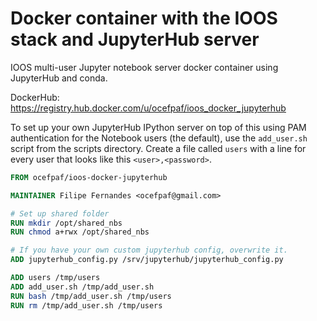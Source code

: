 Docker container with the IOOS stack and JupyterHub server
==========================================================

IOOS multi-user Jupyter notebook server docker container using JupyterHub
and conda.

DockerHub: https://registry.hub.docker.com/u/ocefpaf/ioos_docker_jupyterhub

To set up your own JupyterHub IPython server on top of this using PAM
authentication for the Notebook users (the default), use the `add_user.sh`
script from the scripts directory. Create a file called `users` with a line
for every user that looks like this `<user>,<password>`.

```dockerfile
FROM ocefpaf/ioos-docker-jupyterhub

MAINTAINER Filipe Fernandes <ocefpaf@gmail.com>

# Set up shared folder
RUN mkdir /opt/shared_nbs
RUN chmod a+rwx /opt/shared_nbs

# If you have your own custom jupyterhub config, overwrite it.
ADD jupyterhub_config.py /srv/jupyterhub/jupyterhub_config.py

ADD users /tmp/users
ADD add_user.sh /tmp/add_user.sh
RUN bash /tmp/add_user.sh /tmp/users
RUN rm /tmp/add_user.sh /tmp/users
```
